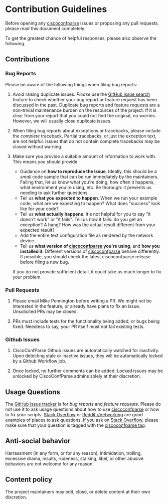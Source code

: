 # Contribution Guidelines

Before opening any [ciscoconfparse][1] issues or proposing any pull
requests, please read this document completely.

To get the greatest chance of helpful responses, please also observe the
following.

## Contributions

### Bug Reports

Please be aware of the following things when filing bug reports:

1. Avoid raising duplicate issues. *Please* use the [GitHub issue search][3]
   feature to check whether your bug report or feature request has been
   discussed in the past. Duplicate bug reports and feature requests are a
   non-trivial maintenance burden on the resources of the project. If it is
   clear from your report that you could not find the original, no worries.
   However, we will usually close duplicate issues.
2. When filing bug reports about exceptions or tracebacks, please include the
   *complete* traceback. Partial tracebacks, or just the exception text, are
   not helpful. Issues that do not contain complete tracebacks may be closed
   without warning.
3. Make sure you provide a suitable amount of information to work with. This
   means you should provide:

   - Guidance on **how to reproduce the issue**. Ideally, this should be a
     *small* code sample that can be run immediately by the maintainers.
     Failing that, let us know what you're doing, how often it happens, what
     environment you're using, etc. Be thorough: it prevents us needing to ask
     further questions.
   - Tell us **what you expected to happen**. When we run your example code,
     what are we expecting to happen? What does "success" look like for your
     code?
   - Tell us **what actually happens**. It's not helpful for you to say "it
     doesn't work" or "it fails". Tell us *how* it fails: do you get an
     exception? A hang? How was the actual result different from your expected
     result?
   - Add the entire text configuration file as rendered by the network device.
   - Tell us **what version of [ciscoconfparse][1] you're using**, and
     **how you installed it**. Different versions of [ciscoconfparse][1] behave
     differently.  If possible, you should check the latest ciscoconfparse
     release before filing a new bug.

   If you do not provide sufficient detail, it could take us much longer to
   fix your problem.


### Pull Requests

1. Please email Mike Pennington before writing a PR.  We might not be
   interested in the feature, or already have plans to fix an issue.
   Unsolicited PRs may be closed.

2. PRs must include tests for the functionality being added, or bugs being
   fixed.  Needless to say, your PR itself must not fail existing tests.

### Github Issues

1. CiscoConfParse Github issues are automatically watched for inactivity.
   Upon detecting stale or inactive issues, they will be automatically locked
   by a Github Workflow job.

2. Once locked, no further comments can be added.  Locked issues may be
   unlocked by CiscoConfParse admins solely at their discretion.

## Usage Questions

The [GitHub issue tracker][3] is for *bug reports* and *feature requests*.
Please do not use it to ask usage questions about how to use
[ciscoconfparse][1] or how to fix your scripts.  [Stack Overflow][4] or
[Reddit r/networking][5] are good examples of places to ask questions. If
you ask on [Stack Overflow][4], please make sure that your question is
tagged with the [ciscoconfparse tag][4].

## Anti-social behavior

   Harrassment (in any form, or for any reason), intimidation, trolling,
   excessive drama, insults, rudeness, stalking, libel, or other abusive
   behaviors are not welcome for any reason.

## Content policy

   The project maintainers may edit, close, or delete content at their own
   discretion.


  [1]: https://github.com/mpenning/ciscoconfparse
  [2]: http://127.0.0.1/
  [3]: https://github.com/mpenning/ciscoconfparse/issues
  [4]: https://stackoverflow.com/questions/ask?title=How%20do%20I&tags=ciscoconfparse+python
  [5]: https://reddit.com/r/networking
